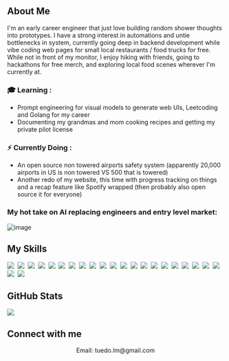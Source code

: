 ## About Me

I'm an early career engineer that just love building random shower thoughts into prototypes. I have a strong interest in automations and untie bottlenecks in system, currently going deep in backend development while vibe coding web pages for small local restaurants / food trucks for free. While not in front of my monitor, I enjoy hiking with friends, going to hackathons for free merch, and exploring local food scenes wherever I'm currently at.

### 🎓 Learning  : 

- Prompt engineering for visual models to generate web UIs, Leetcoding and Golang for my career
- Documenting my grandmas and mom cooking recipes and getting my private pilot license

### ⚡ Currently Doing  : 

- An open source non towered airports safety system (apparently 20,000 airports in US is non towered VS 500 that is towered) 
- Another redo of my website, this time with progress tracking on things and a recap feature like Spotify wrapped (then probably also open source it for everyone)

### My hot take on AI replacing engineers and entry level market:

![image](https://github.com/user-attachments/assets/b9d12ef6-5825-4950-bcce-9d7d2990aaa6)

## My Skills

<img src="https://img.shields.io/badge/JavaScript-F7DF1E?logo=javascript&logoColor=000"> 
<img src="https://img.shields.io/badge/TypeScript-3178C6?logo=typescript&logoColor=fff"> 
<img src="https://img.shields.io/badge/Java-%23ED8B00.svg?logo=openjdk&logoColor=white"> 
<img src="https://img.shields.io/badge/Python-3776AB?logo=python&logoColor=fff"> 
<img src="https://img.shields.io/badge/HTML-%23E34F26.svg?logo=html5&logoColor=white"> 
<img src="https://img.shields.io/badge/CSS-1572B6?logo=css3&logoColor=fff"> 
<img src="https://img.shields.io/badge/Next.js-black?logo=next.js&logoColor=white"> 
<img src="https://img.shields.io/badge/Node.js-6DA55F?logo=node.js&logoColor=white"> 
<img src="https://img.shields.io/badge/FastAPI-009485.svg?logo=fastapi&logoColor=white"> 
<img src="https://img.shields.io/badge/React-61DAFB?logo=react&logoColor=white"> 
<img src="https://img.shields.io/badge/Spring%20Boot-6DB33F?logo=springboot&logoColor=fff"> 
<img src="https://img.shields.io/badge/Docker-2496ED?logo=docker&logoColor=fff"> 
<img src="https://img.shields.io/badge/Google%20Cloud-%234285F4.svg?logo=google-cloud&logoColor=white"> 
<img src="https://img.shields.io/badge/AWS-%23FF9900.svg?logo=amazon-web-services&logoColor=white"> 
<img src="https://img.shields.io/badge/Vercel-%23000000.svg?logo=vercel&logoColor=white"> 
<img src="https://img.shields.io/badge/Firebase-039BE5?logo=Firebase&logoColor=white"> 
<img src="https://img.shields.io/badge/MongoDB-%234ea94b.svg?logo=mongodb&logoColor=white"> 
<img src="https://img.shields.io/badge/MySQL-4479A1?logo=mysql&logoColor=fff"> 
<img src="https://img.shields.io/badge/Redis-%23DD0031.svg?logo=redis&logoColor=white"> 
<img src="https://img.shields.io/badge/Postgres-%23316192.svg?logo=postgresql&logoColor=white"> 
<img src="https://img.shields.io/badge/Supabase-3FCF8E?logo=supabase&logoColor=fff"> 
<img src="https://img.shields.io/badge/GitHub-%23121011.svg?logo=github&logoColor=white"> 
<img src="https://img.shields.io/badge/GitLab-FC6D26?logo=gitlab&logoColor=fff"> 

## GitHub Stats

<img align="center" src="https://readme-stats-fork-mauve.vercel.app/api/?username=tuedolm&theme=dark&show_icons=true&count_private=true">

## Connect with me

<p align="center"> Email: tuedo.lm@gmail.com</p>
